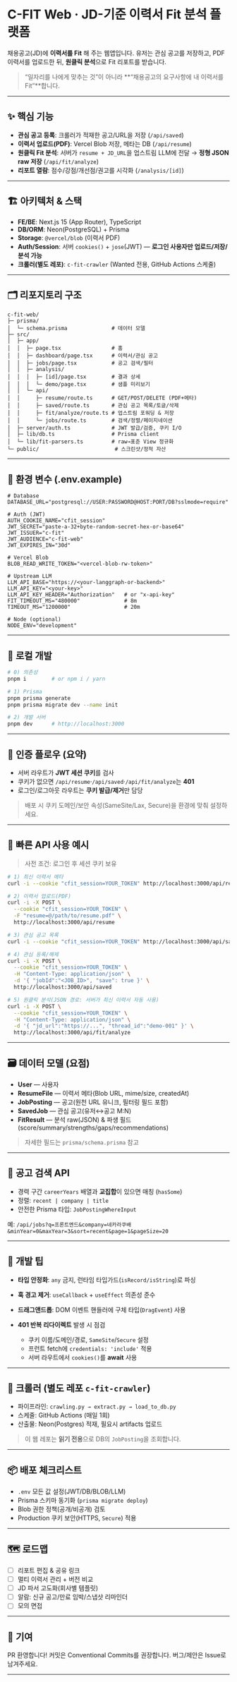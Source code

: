 # C-FIT Web · JD-기준 이력서 Fit 분석 플랫폼

채용공고(JD)에 **이력서를 Fit** 해 주는 웹앱입니다.
유저는 관심 공고를 저장하고, PDF 이력서를 업로드한 뒤, **원클릭 분석**으로 Fit 리포트를 받습니다.

> “일자리를 나에게 맞추는 것”이 아니라 **“채용공고의 요구사항에 내 이력서를 Fit”**합니다.

---

## ✨ 핵심 기능

* **관심 공고 등록**: 크롤러가 적재한 공고/URL을 저장 (`/api/saved`)
* **이력서 업로드(PDF)**: Vercel Blob 저장, 메타는 DB (`/api/resume`)
* **원클릭 Fit 분석**: 서버가 `resume + JD_URL`을 업스트림 LLM에 전달 → **정형 JSON raw 저장** (`/api/fit/analyze`)
* **리포트 열람**: 점수/강점/개선점/권고를 시각화 (`/analysis/[id]`)

---

## 🏗️ 아키텍처 & 스택

* **FE/BE**: Next.js 15 (App Router), TypeScript
* **DB/ORM**: Neon(PostgreSQL) + Prisma
* **Storage**: `@vercel/blob` (이력서 PDF)
* **Auth/Session**: 서버 `cookies()` + `jose`(JWT) — **로그인 사용자만 업로드/저장/분석 가능**
* **크롤러(별도 레포)**: `c-fit-crawler` (Wanted 전용, GitHub Actions 스케줄)

---

## 🗂️ 리포지토리 구조

```
c-fit-web/
├─ prisma/
│  └─ schema.prisma              # 데이터 모델
├─ src/
│  ├─ app/
│  │  ├─ page.tsx                # 홈
│  │  ├─ dashboard/page.tsx      # 이력서/관심 공고
│  │  ├─ jobs/page.tsx           # 공고 검색/필터
│  │  ├─ analysis/
│  │  │  ├─ [id]/page.tsx        # 결과 상세
│  │  │  └─ demo/page.tsx        # 샘플 미리보기
│  │  └─ api/
│  │     ├─ resume/route.ts      # GET/POST/DELETE (PDF+메타)
│  │     ├─ saved/route.ts       # 관심 공고 목록/토글/삭제
│  │     ├─ fit/analyze/route.ts # 업스트림 포워딩 & 저장
│  │     └─ jobs/route.ts        # 검색/정렬/페이지네이션
│  ├─ server/auth.ts             # JWT 발급/검증, 쿠키 I/O
│  ├─ lib/db.ts                  # Prisma client
│  └─ lib/fit-parsers.ts         # raw→표준 View 정규화
└─ public/                        # 스크린샷/정적 자산
```

---

## 🔐 환경 변수 (.env.example)

```env
# Database
DATABASE_URL="postgresql://USER:PASSWORD@HOST:PORT/DB?sslmode=require"

# Auth (JWT)
AUTH_COOKIE_NAME="cfit_session"
JWT_SECRET="paste-a-32+byte-random-secret-hex-or-base64"
JWT_ISSUER="c-fit"
JWT_AUDIENCE="c-fit-web"
JWT_EXPIRES_IN="30d"

# Vercel Blob
BLOB_READ_WRITE_TOKEN="<vercel-blob-rw-token>"

# Upstream LLM
LLM_API_BASE="https://<your-langgraph-or-backend>"
LLM_API_KEY="<your-key>"
LLM_API_KEY_HEADER="Authorization"   # or "x-api-key"
FIT_TIMEOUT_MS="480000"              # 8m
TIMEOUT_MS="1200000"                 # 20m

# Node (optional)
NODE_ENV="development"
```

---

## 🚀 로컬 개발

```bash
# 0) 의존성
pnpm i        # or npm i / yarn

# 1) Prisma
pnpm prisma generate
pnpm prisma migrate dev --name init

# 2) 개발 서버
pnpm dev      # http://localhost:3000
```

---

## 👤 인증 플로우 (요약)

* 서버 라우트가 **JWT 세션 쿠키**를 검사
* 쿠키가 없으면 `/api/resume`·`/api/saved`·`/api/fit/analyze`는 **401**
* 로그인/로그아웃 라우트는 **쿠키 발급/제거**만 담당

> 배포 시 쿠키 도메인/보안 속성(SameSite/Lax, Secure)을 환경에 맞춰 설정하세요.

---

## 🧪 빠른 API 사용 예시

> 사전 조건: 로그인 후 세션 쿠키 보유

```bash
# 1) 최신 이력서 메타
curl -i --cookie "cfit_session=YOUR_TOKEN" http://localhost:3000/api/resume

# 2) 이력서 업로드(PDF)
curl -i -X POST \
  --cookie "cfit_session=YOUR_TOKEN" \
  -F "resume=@/path/to/resume.pdf" \
  http://localhost:3000/api/resume

# 3) 관심 공고 목록
curl -i --cookie "cfit_session=YOUR_TOKEN" http://localhost:3000/api/saved

# 4) 관심 등록/해제
curl -i -X POST \
  --cookie "cfit_session=YOUR_TOKEN" \
  -H "Content-Type: application/json" \
  -d '{ "jobId":"<JOB_ID>", "save": true }' \
  http://localhost:3000/api/saved

# 5) 원클릭 분석(JSON 경로: 서버가 최신 이력서 자동 사용)
curl -i -X POST \
  --cookie "cfit_session=YOUR_TOKEN" \
  -H "Content-Type: application/json" \
  -d '{ "jd_url":"https://...", "thread_id":"demo-001" }' \
  http://localhost:3000/api/fit/analyze
```

---

## 🗃️ 데이터 모델 (요점)

* **User** — 사용자
* **ResumeFile** — 이력서 메타(Blob URL, mime/size, createdAt)
* **JobPosting** — 공고(원천 URL 유니크, 필터링 필드 포함)
* **SavedJob** — 관심 공고(유저↔공고 M:N)
* **FitResult** — 분석 raw(JSON) & 파생 필드(score/summary/strengths/gaps/recommendations)

> 자세한 필드는 `prisma/schema.prisma` 참고

---

## 🔎 공고 검색 API

* 경력 구간 `careerYears` 배열과 **교집합**이 있으면 매칭 (`hasSome`)
* 정렬: `recent | company | title`
* 안전한 Prisma 타입: `JobPostingWhereInput`

예: `/api/jobs?q=프론트엔드&company=네카라쿠배&minYear=0&maxYear=3&sort=recent&page=1&pageSize=20`

---

## 🧰 개발 팁

* **타입 안정화**: `any` 금지, 런타임 타입가드(`isRecord/isString`)로 파싱
* **훅 경고 제거**: `useCallback` + `useEffect` 의존성 준수
* **드래그앤드롭**: DOM 이벤트 핸들러에 구체 타입(`DragEvent`) 사용
* **401 반복 리다이렉트** 발생 시 점검

  * 쿠키 이름/도메인/경로, `SameSite`/`Secure` 설정
  * 프런트 fetch에 `credentials: 'include'` 적용
  * 서버 라우트에서 `cookies()`를 **await** 사용

---

## 🐍 크롤러 (별도 레포 `c-fit-crawler`)

* 파이프라인: `crawling.py → extract.py → load_to_db.py`
* 스케줄: GitHub Actions (매일 1회)
* 산출물: Neon(Postgres) 적재, 필요시 artifacts 업로드

> 이 웹 레포는 **읽기 전용**으로 DB의 `JobPosting`을 조회합니다.

---

## 📦 배포 체크리스트

* `.env` 모든 값 설정(JWT/DB/BLOB/LLM)
* Prisma 스키마 동기화 (`prisma migrate deploy`)
* Blob 권한 정책(공개/비공개) 검토
* Production 쿠키 보안(HTTPS, `Secure`) 적용

---

## 🗺️ 로드맵

* [ ] 리포트 편집 & 공유 링크
* [ ] 멀티 이력서 관리 + 버전 비교
* [ ] JD 파서 고도화(회사별 템플릿)
* [ ] 알람: 신규 공고/만료 임박/스냅샷 리마인더
* [ ] 모의 면접

---


## 🙌 기여

PR 환영합니다! 커밋은 Conventional Commits를 권장합니다.
버그/제안은 Issue로 남겨주세요.

---
